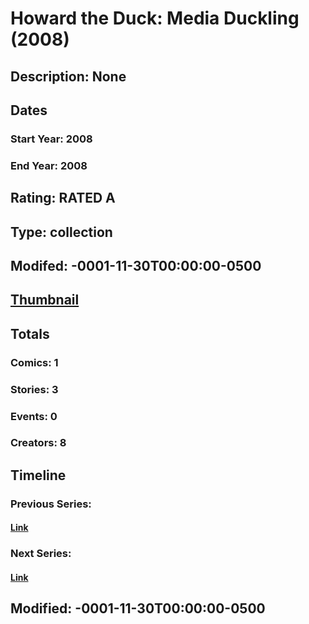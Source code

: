 # Howard the Duck: Media Duckling (2008)
## Description: None
## Dates
### Start Year: 2008
### End Year: 2008
## Rating: RATED A
## Type: collection
## Modifed: -0001-11-30T00:00:00-0500
## [Thumbnail](http://i.annihil.us/u/prod/marvel/i/mg/9/70/4bb85be637e50.jpg)
## Totals
### Comics: 1
### Stories: 3
### Events: 0
### Creators: 8
## Timeline
### Previous Series: 
#### [Link]()
### Next Series: 
#### [Link]()
## Modified: -0001-11-30T00:00:00-0500